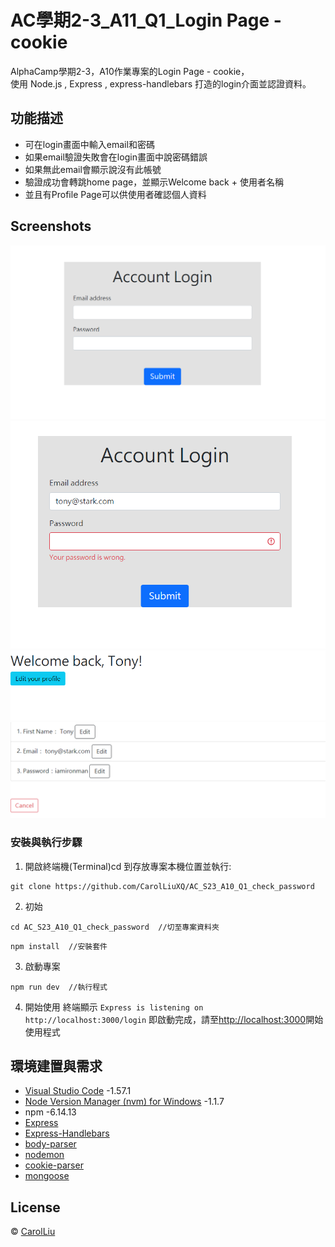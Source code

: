 # AC學期2-3_A11_Q1_Login Page - cookie

AlphaCamp學期2-3，A10作業專案的Login Page - cookie，  
使用 Node.js , Express , express-handlebars 打造的login介面並認證資料。

## 功能描述

- 可在login畫面中輸入email和密碼
- 如果email驗證失敗會在login畫面中說密碼錯誤
- 如果無此email會顯示說沒有此帳號
- 驗證成功會轉跳home page，並顯示Welcome back + 使用者名稱
- 並且有Profile Page可以供使用者確認個人資料

## Screenshots

![首頁](./homepage.PNG)
![密碼驗證](./verifyPassword.PNG)
![驗證成功轉跳home頁面](./verifySuccessed.PNG)
![驗證成功轉跳home頁面](./profile.PNG)


### 安裝與執行步驟

1. 開啟終端機(Terminal)cd 到存放專案本機位置並執行:

```
git clone https://github.com/CarolLiuXQ/AC_S23_A10_Q1_check_password
```

2. 初始

```
cd AC_S23_A10_Q1_check_password  //切至專案資料夾
```

```
npm install  //安裝套件
```

3. 啟動專案

```
npm run dev  //執行程式
```

4. 開始使用
終端顯示 `Express is listening on http://localhost:3000/login` 即啟動完成，請至[http://localhost:3000](http://localhost:3000/login)開始使用程式



## 環境建置與需求

- [Visual Studio Code](https://visualstudio.microsoft.com/zh-hant/) -1.57.1
- [Node Version Manager (nvm) for Windows](https://github.com/coreybutler/nvm-windows/releases) -1.1.7
- npm -6.14.13
- [Express](https://www.npmjs.com/package/express)
- [Express-Handlebars](https://www.npmjs.com/package/express-handlebars)
- [body-parser](https://www.npmjs.com/package/body-parser)
- [nodemon](https://www.npmjs.com/package/nodemon)
- [cookie-parser](https://www.npmjs.com/package/cookie-parser)
- [mongoose](https://www.npmjs.com/package/mongoose)


## License
© [CarolLiu](https://github.com/CarolLiuXQ/)